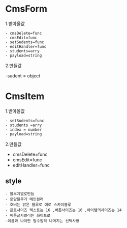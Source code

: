 # CmsForm

1.받아올값

    - cmsDelete=func
    - cmsEdit=func
    - setSudents=func
    - editHandler=func
    - students=arry
    - payload=string

2.만들값

-sudent = object

# CmsItem

1.받아올값

    - setSudents=func
    - students =arry
    - index = number
    - payload=string

2.만들값

- cmsDelete=func
- cmsEdit=func
- editHandler=func

## style

    - 블루계열로만듬
    - 로얄블루가 메인컬러
    - 호버는 밝은 블루로 예로 스카이블루
    - 폰트사이즈 텍스트는 16 ,버튼사이즈는 16 ,아이템의사이즈는 14
    - 버튼글자컬러는 화이트로
    -이름과 나이만 필수입력 나머지는 선택사항
